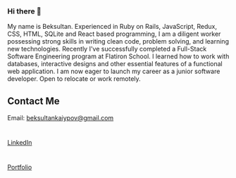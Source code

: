 ### Hi there 👋
My name is Beksultan. Experienced in Ruby on Rails, JavaScript, Redux, CSS, HTML, SQLite and React based programming, I am a diligent worker possessing strong skills in writing clean code, problem solving, and learning new technologies. Recently I've successfully completed a Full-Stack Software Engineering program at Flatiron School. I learned how to work with databases, interactive designs and other essential features of a functional web application. I am now eager to launch my career as a junior software developer. Open to relocate or work remotely. 

## Contact Me 
Email: beksultankaiypov@gmail.com
#
[LinkedIn](https://www.linkedin.com/in/beksultan-kaiypov-1ba364206/)
#
[Portfolio](https://beka23.github.io/)



<!--
**Beka23/Beka23** is a ✨ _special_ ✨ repository because its `README.md` (this file) appears on your GitHub profile.

Here are some ideas to get you started:

- 🔭 I’m currently working on ...
- 🌱 I’m currently learning ...
- 👯 I’m looking to collaborate on ...
- 🤔 I’m looking for help with ...
- 💬 Ask me about ...
- 📫 How to reach me: ...
- 😄 Pronouns: ...
- ⚡ Fun fact: ...
-->
